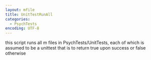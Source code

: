 ```yaml
---
layout: mfile
title: UnitTestRunAll
categories:
  - PsychTests
encoding: UTF-8
---
```


this script runs all m files in PsychTests/UnitTests, each of which is
assumed to be a unittest that is to return true upon success or false
otherwise